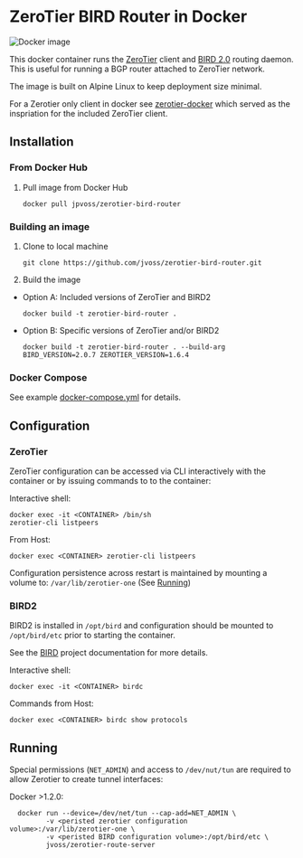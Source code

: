 ZeroTier BIRD Router in Docker
==============================

![Docker image](https://github.com/jvoss/zerotier-route-server/workflows/Docker%20image/badge.svg)

This docker container runs the [ZeroTier](https://www.zerotier.com/) client and 
[BIRD 2.0](https://bird.network.cz/) routing daemon. This is useful for running 
a BGP router attached to ZeroTier network.

The image is built on Alpine Linux to keep deployment size minimal.

For a Zerotier only client in docker see 
[zerotier-docker](https://github.com/zyclonite/zerotier-docker) which served as
the inspriation for the included ZeroTier client.

## Installation

### From Docker Hub

1) Pull image from Docker Hub

    `docker pull jpvoss/zerotier-bird-router`

### Building an image

1) Clone to local machine

    `git clone https://github.com/jvoss/zerotier-bird-router.git`

2) Build the image

  * Option A: Included versions of ZeroTier and BIRD2

    `docker build -t zerotier-bird-router .`

  * Option B: Specific versions of ZeroTier and/or BIRD2

    `docker build -t zerotier-bird-router . --build-arg BIRD_VERSION=2.0.7 ZEROTIER_VERSION=1.6.4`

### Docker Compose

See example [docker-compose.yml](docker-compose.yml) for details.

## Configuration

### ZeroTier

ZeroTier configuration can be accessed via CLI interactively with the container
or by issuing commands to to the container:

Interactive shell:
```
docker exec -it <CONTAINER> /bin/sh
zerotier-cli listpeers
```

From Host:
```
docker exec <CONTAINER> zerotier-cli listpeers
```

Configuration persistence across restart is maintained by mounting a volume to:
`/var/lib/zerotier-one` (See [Running](#running))

### BIRD2

BIRD2 is installed in `/opt/bird` and configuration should be mounted to 
`/opt/bird/etc` prior to starting the container.

See the [BIRD](https://bird.network.cz/?get_doc&f=bird.html&v=20) project
documentation for more details.

Interactive shell:
```
docker exec -it <CONTAINER> birdc
```

Commands from Host:
```
docker exec <CONTAINER> birdc show protocols
```

## Running

Special permissions (`NET_ADMIN`) and access to `/dev/nut/tun` are required
to allow Zerotier to create tunnel interfaces:

Docker >1.2.0:

```
  docker run --device=/dev/net/tun --cap-add=NET_ADMIN \
         -v <peristed zerotier configuration volume>:/var/lib/zerotier-one \
         -v <peristed BIRD configuration volume>:/opt/bird/etc \
         jvoss/zerotier-route-server
```
